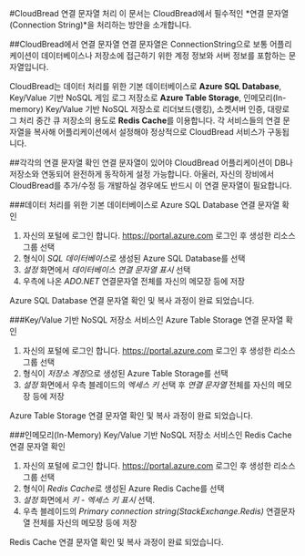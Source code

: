 #CloudBread 연결 문자열 처리
이 문서는 CloudBread에서 필수적인 *연결 문자열(Connection String)*을 처리하는 방안을 소개합니다.

##CloudBread에서 연결 문자열
연결 문자열은 ConnectionString으로 보통 어플리케이션이 데이터베이스나 저장소에 접근하기 위한 계정 정보와 서버 정보를 포함하는 문자열입니다.

CloudBread는 데이터 처리를 위한 기본 데이터베이스로 **Azure SQL Database**, Key/Value 기반 NoSQL 게임 로그 저장소로 **Azure Table Storage**, 인메모리(In-memory) Key/Value 기반 NoSQL 저장소로 리더보드(랭킹), 소켓서버 인증, 대량로그 처리 중간 큐 저장소의 용도로 **Redis Cache**를 이용합니다.
각 서비스들의 연결 문자열을 복사해 어플리케이션에서 설정해야 정상적으로 CloudBread 서비스가 구동됩니다.

##각각의 연결 문자열 확인
연결 문자열이 있어야 CloudBread 어플리케이션이 DB나 저장소와 연동되어 완전하게 동작하게 설정 가능합니다. 아울러, 자신의 장비에서 CloudBread를 추가/수정 등 개발하실 경우에도 반드시 이 연결 문자열이 필요합니다.

###데이터 처리를 위한 기본 데이터베이스로 Azure SQL Database 연결 문자열 확인
1. 자신의 포털에 로그인 합니다. https://portal.azure.com 로그인 후 생성한 리소스 그룹 선택
2. 형식이 *SQL 데이터베이스*로 생성된 Azure SQL Database를 선택
3. *설정* 화면에서 *데이터베이스 연결 문자열 표시* 선택
4. 우측에 나온 *ADO.NET* 연결문자열 전체를 자신의 메모장 등에 저장

Azure SQL Database 연결 문자열 확인 및 복사 과정이 완료 되었습니다.

###Key/Value 기반 NoSQL 저장소 서비스인 Azure Table Storage 연결 문자열 확인
1. 자신의 포털에 로그인 합니다. https://portal.azure.com 로그인 후 생성한 리소스 그룹 선택
2. 형식이 *저장소 계정*으로 생성된 Azure Table Storage를 선택
3. *설정* 화면에서 우측 블레이드의 *엑세스 키* 선택 후 *연결 문자열* 전체를 자신의 메모장 등에 저장

Azure Table Storage 연결 문자열 확인 및 복사 과정이 완료 되었습니다.

###인메모리(In-Memory) Key/Value 기반 NoSQL 저장소 서비스인 Redis Cache 연결 문자열 확인
1. 자신의 포털에 로그인 합니다. https://portal.azure.com 로그인 후 생성한 리소스 그룹 선택
2. 형식이 *Redis Cache*로 생성된 Azure Redis Cache를 선택
3. *설정* 화면에서 *키 - 엑세스 키 표시* 선택. 
4. 우측 블레이드의 *Primary connection string(StackExchange.Redis)* 연결문자열 전체를 자신의 메모장 등에 저장

Redis Cache 연결 문자열 확인 및 복사 과정이 완료 되었습니다.
